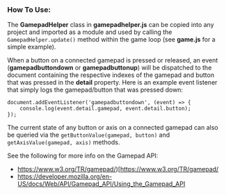 ### How To Use:

The **GamepadHelper** class in **gamepadhelper.js** can be copied into any project and imported as a module and used by calling the ```GamepadHelper.update()``` method within the game loop (see **game.js** for a simple example).

When a button on a connected gamepad is pressed or released, an event (**gamepadbuttondown** or **gamepadbuttonup**) will be dispatched to the document containing the respective indexes of the gamepad and button that was pressed in the **detail** property. Here is an example event listener that simply logs the gamepad/button that was pressed down:

```
document.addEventListener('gamepadbuttondown', (event) => {
    console.log(event.detail.gamepad, event.detail.button);
});
```

The current state of any button or axis on a connected gamepad can also be queried via the ```getButtonValue(gamepad, button)``` and ```getAxisValue(gamepad, axis)``` methods.

See the following for more info on the Gamepad API:
- https://www.w3.org/TR/gamepad/)[https://www.w3.org/TR/gamepad/
- https://developer.mozilla.org/en-US/docs/Web/API/Gamepad_API/Using_the_Gamepad_API
